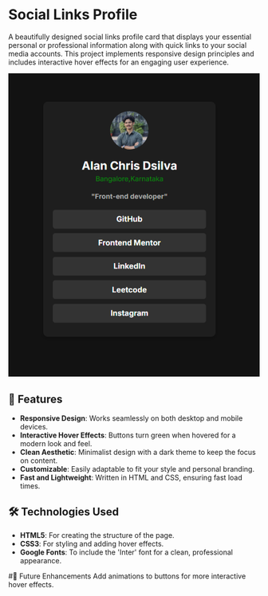 # Social Links Profile

A beautifully designed social links profile card that displays your essential personal or professional information along with quick links to your social media accounts. This project implements responsive design principles and includes interactive hover effects for an engaging user experience.

![Project Screenshot](image.png) <!-- Replace with the URL of the image in your repository -->

## 🚀 Features

- **Responsive Design**: Works seamlessly on both desktop and mobile devices.
- **Interactive Hover Effects**: Buttons turn green when hovered for a modern look and feel.
- **Clean Aesthetic**: Minimalist design with a dark theme to keep the focus on content.
- **Customizable**: Easily adaptable to fit your style and personal branding.
- **Fast and Lightweight**: Written in HTML and CSS, ensuring fast load times.

## 🛠️ Technologies Used

- **HTML5**: For creating the structure of the page.
- **CSS3**: For styling and adding hover effects.
- **Google Fonts**: To include the 'Inter' font for a clean, professional appearance.

#🌟 Future Enhancements
Add animations to buttons for more interactive hover effects.

